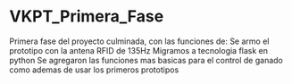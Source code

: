# VKPT_Primera_Fase
Primera fase del proyecto culminada, con las funciones de: Se armo el prototipo con la antena RFID de 135Hz Migramos a tecnologia flask en python Se agregaron las funciones mas basicas para el control de ganado como ademas de usar los primeros prototipos 
